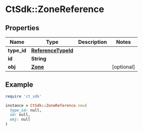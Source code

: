 # CtSdk::ZoneReference

## Properties

| Name | Type | Description | Notes |
| ---- | ---- | ----------- | ----- |
| **type_id** | [**ReferenceTypeId**](ReferenceTypeId.md) |  |  |
| **id** | **String** |  |  |
| **obj** | [**Zone**](Zone.md) |  | [optional] |

## Example

```ruby
require 'ct_sdk'

instance = CtSdk::ZoneReference.new(
  type_id: null,
  id: null,
  obj: null
)
```


